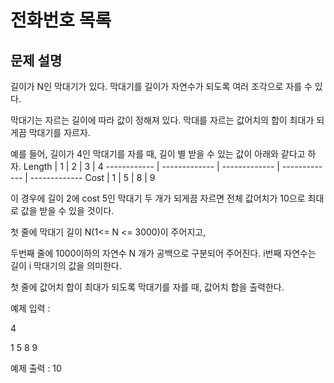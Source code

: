 # 전화번호 목록 

## 문제 설명
길이가 N인 막대기가 있다. 막대기를 길이가 자연수가 되도록 여러 조각으로 자를 수 있다.

막대기는 자르는 길이에 따라 값이 정해져 있다. 막대를 자르는 값어치의 합이 최대가 되게끔 막대기를 자르자.

예를 들어, 길이가 4인 막대기를 자를 때, 길이 별 받을 수 있는 값이 아래와 같다고 하자.
Length | 1 | 2 | 3 | 4
------------ | ------------- | ------------- | ------------- | -------------
Cost | 1 | 5 | 8 | 9

이 경우에 길이 2에 cost 5인 막대기 두 개가 되게끔 자르면 전체 값어치가 10으로 최대로 값을 받을 수 있을 것이다.



첫 줄에 막대기 길이 N(1<= N <= 3000)이 주어지고,

두번째 줄에 1000이하의 자연수 N 개가 공백으로 구분되어 주어진다. i번째 자연수는 길이 i 막대기의 값을 의미한다.



첫 줄에 값어치 합이 최대가 되도록 막대기를 자를 때, 값어치 합을 출력한다.



예제 입력 : 

4

1 5 8 9



예제 출력 : 10